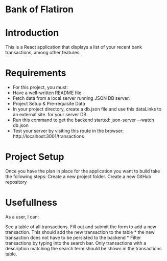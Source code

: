 # Bank of Flatiron
# Introduction
This is a React application that displays a list of your recent bank transactions, among other features.

# Requirements
- For this project, you must:
- Have a well-written README file.
- Fetch data from a local server running JSON DB server.
- Project Setup & Pre-requisite Data
- In your project directory, create a db.json file and use this dataLinks to an external site. for your server DB.
- Run this command to get the backend started: json-server --watch db.json
- Test your server by visiting this route in the browser: http://localhost:3001/transactions

# Project Setup
Once you have the plan in place for the application you want to build take the following steps:
Create a new project folder.
Create a new GitHub repository 

# Usefullness
As a user, I can:

See a table of all transactions.
 Fill out and submit the form to add a new transaction. This should add the new transaction to the table * the new transaction does not have to be persisted to the backend *
Filter transactions by typing into the search bar. Only transactions with a description matching the search term should be shown in the transactions table.
